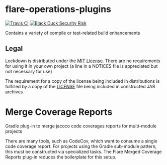 # flare-operations-plugins

[![Travis CI](https://img.shields.io/travis/Corona-IDE/flare-operations-plugins.svg?branch=master)](https://travis-ci.org/Corona-IDE/flare-operations-plugins) [![Black Duck Security Risk](https://copilot.blackducksoftware.com/github/groups/Corona-IDE/locations/flare-operations-plugins/public/results/branches/master/badge-risk.svg)](https://copilot.blackducksoftware.com/github/groups/Corona-IDE/locations/flare-operations-plugins/public/results/branches/master)

Contains a variety of compile or test-related build enhancements

## Legal

Lockdown is distributed under the [MIT License](https://opensource.org/licenses/MIT). There are no requirements for using it in your own project (a line in a NOTICES file is appreciated but not necessary for use)

The requirement for a copy of the license being included in distributions is fulfilled by a copy of the [LICENSE](./LICENSE) file being included in constructed JAR archives

# Merge Coverage Reports

Gradle plug-in to merge jacoco code coverages reports for multi-module projects

There are many tools, such as CodeCov, which want to consume a single code coverage report. For projects using the Gradle sub-module pattern, this must be constructed via specialized tasks. The Flare Merged Coverage Reports plug-in reduces the boilerplate for this setup.
